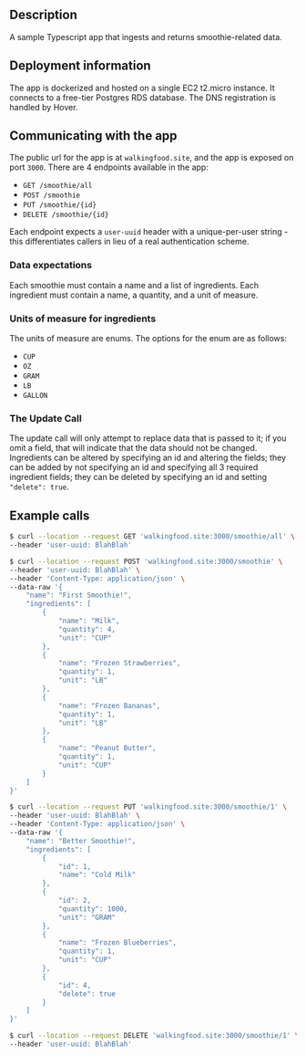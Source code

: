 ## Description

A sample Typescript app that ingests and returns smoothie-related data.

## Deployment information

The app is dockerized and hosted on a single EC2 t2.micro instance. 
It connects to a free-tier Postgres RDS database.
The DNS registration is handled by Hover.

## Communicating with the app

The public url for the app is at `walkingfood.site`, and the app is exposed on port `3000`. 
There are 4 endpoints available in the app:
* `GET /smoothie/all`
* `POST /smoothie`
* `PUT /smoothie/{id}`
* `DELETE /smoothie/{id}`

Each endpoint expects a `user-uuid` header with a unique-per-user string - this differentiates callers
in lieu of a real authentication scheme.

### Data expectations
Each smoothie must contain a name and a list of ingredients.
Each ingredient must contain a name, a quantity, and a unit of measure.

### Units of measure for ingredients
The units of measure are enums. The options for the enum are as follows:
* `CUP`
* `OZ`
* `GRAM`
* `LB`
* `GALLON`

### The Update Call
The update call will only attempt to replace data that is passed to it; 
if you omit a field, that will indicate that the data should not be changed. 
Ingredients can be altered by specifying an id and altering the fields;
they can be added by not specifying an id and specifying all 3 required ingredient fields;
they can be deleted by specifying an id and setting `"delete": true`.

## Example calls

```bash
$ curl --location --request GET 'walkingfood.site:3000/smoothie/all' \
--header 'user-uuid: BlahBlah'
```

```bash
$ curl --location --request POST 'walkingfood.site:3000/smoothie' \
--header 'user-uuid: BlahBlah' \
--header 'Content-Type: application/json' \
--data-raw '{
    "name": "First Smoothie!",
    "ingredients": [
        {
            "name": "Milk",
            "quantity": 4,
            "unit": "CUP"
        },
        {
            "name": "Frozen Strawberries",
            "quantity": 1,
            "unit": "LB"
        },
        {
            "name": "Frozen Bananas",
            "quantity": 1,
            "unit": "LB"
        },
        {
            "name": "Peanut Butter",
            "quantity": 1,
            "unit": "CUP"
        }
    ]
}' 
```

```bash
$ curl --location --request PUT 'walkingfood.site:3000/smoothie/1' \
--header 'user-uuid: BlahBlah' \
--header 'Content-Type: application/json' \
--data-raw '{
    "name": "Better Smoothie!",
    "ingredients": [
        {
            "id": 1,
            "name": "Cold Milk"
        },
        {
            "id": 2,
            "quantity": 1000,
            "unit": "GRAM"
        },
        {
            "name": "Frozen Blueberries",
            "quantity": 1,
            "unit": "CUP"
        },
        {
            "id": 4,
            "delete": true
        }
    ]
}'
```

```bash
$ curl --location --request DELETE 'walkingfood.site:3000/smoothie/1' \
--header 'user-uuid: BlahBlah'
```